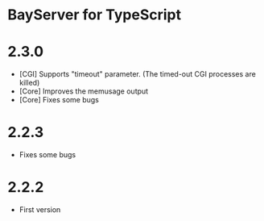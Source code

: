 # BayServer for TypeScript

# 2.3.0

- [CGI] Supports "timeout" parameter. (The timed-out CGI processes are killed)
- [Core] Improves the memusage output
- [Core] Fixes some bugs

# 2.2.3

- Fixes some bugs

# 2.2.2

- First version
